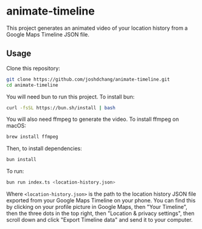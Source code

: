 # animate-timeline

This project generates an animated video of your location history from a Google Maps Timeline JSON file.

## Usage

Clone this repository:

```bash
git clone https://github.com/joshdchang/animate-timeline.git
cd animate-timeline
```

You will need bun to run this project. To install bun:

```bash
curl -fsSL https://bun.sh/install | bash
```

You will also need ffmpeg to generate the video. To install ffmpeg on macOS:

```bash
brew install ffmpeg
```

Then, to install dependencies:

```bash
bun install
```

To run:

```bash
bun run index.ts <location-history.json>
```

Where `<location-history.json>` is the path to the location history JSON file exported from your Google Maps Timeline on your phone. You can find this by clicking on your profile picture in Google Maps, then "Your Timeline", then the three dots in the top right, then "Location & privacy settings", then scroll down and click "Export Timeline data" and send it to your computer.
